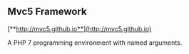 ## Mvc5 Framework
[**http://mvc5.github.io**](http://mvc5.github.io)

A PHP 7 programming environment with named arguments.  

